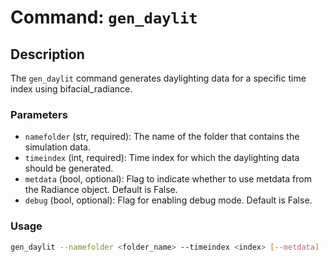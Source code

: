 # Command: `gen_daylit`

## Description

The `gen_daylit` command generates daylighting data for a specific time index using bifacial_radiance.

### Parameters

- `namefolder` (str, required): The name of the folder that contains the simulation data.
- `timeindex` (int, required): Time index for which the daylighting data should be generated.
- `metdata` (bool, optional): Flag to indicate whether to use metdata from the Radiance object. Default is False.
- `debug` (bool, optional): Flag for enabling debug mode. Default is False.

### Usage

```bash
gen_daylit --namefolder <folder_name> --timeindex <index> [--metdata] [--debug]
```
